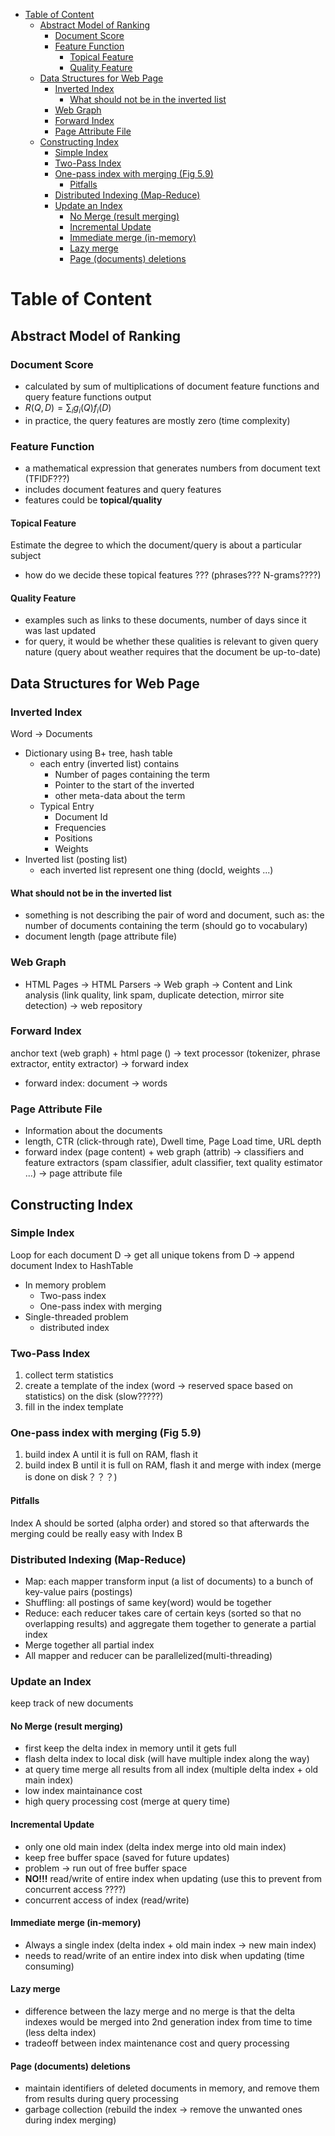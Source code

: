 
- [Table of Content](#table-of-content)
  - [Abstract Model of Ranking](#abstract-model-of-ranking)
    - [Document Score](#document-score)
    - [Feature Function](#feature-function)
      - [Topical Feature](#topical-feature)
      - [Quality Feature](#quality-feature)
  - [Data Structures for Web Page](#data-structures-for-web-page)
    - [Inverted Index](#inverted-index)
      - [What should not be in the inverted list](#what-should-not-be-in-the-inverted-list)
    - [Web Graph](#web-graph)
    - [Forward Index](#forward-index)
    - [Page Attribute File](#page-attribute-file)
  - [Constructing Index](#constructing-index)
    - [Simple Index](#simple-index)
    - [Two-Pass Index](#two-pass-index)
    - [One-pass index with merging  (Fig 5.9)](#one-pass-index-with-merging--fig-59)
      - [Pitfalls](#pitfalls)
    - [Distributed Indexing (Map-Reduce)](#distributed-indexing-map-reduce)
    - [Update an Index](#update-an-index)
      - [No Merge (result merging)](#no-merge-result-merging)
      - [Incremental Update](#incremental-update)
      - [Immediate merge (in-memory)](#immediate-merge-in-memory)
      - [Lazy merge](#lazy-merge)
      - [Page (documents) deletions](#page-documents-deletions)


# Table of Content
## Abstract Model of Ranking
### Document Score
  - calculated by sum of multiplications of document feature functions and query feature functions output 
  - $R(Q,D) = \sum_{i}g_i(Q)f_{i}(D)$
  - in practice, the query features are mostly zero (time complexity)

### Feature Function
  - a mathematical expression that generates numbers from document text (TFIDF???)
  - includes document features and query features
  - features could be **topical/quality**


#### Topical Feature
Estimate the degree to which the document/query is about a particular subject 
  - how do we decide these topical features ??? (phrases??? N-grams????)

#### Quality Feature
  - examples such as links to these documents, number of days since it was last updated
  - for query, it would be whether these qualities is relevant to given query nature (query about weather requires that the document be up-to-date)

## Data Structures for Web Page


### Inverted Index
Word -> Documents 
  - Dictionary using B+ tree, hash table
    - each entry (inverted list) contains 
      - Number of pages containing the term
      - Pointer to the start of the inverted 
      - other meta-data about the term
    - Typical Entry
      - Document Id
      - Frequencies
      - Positions
      - Weights
  - Inverted list (posting list)
    - each inverted list represent one thing (docId, weights ...)


#### What should not be in the inverted list 
  - something is not describing the pair of word and document, such as: the number of documents containing the term (should go to vocabulary)
  - document length (page attribute file)


### Web Graph
  - HTML Pages -> HTML Parsers -> Web graph -> Content and Link analysis (link quality, link spam, duplicate detection, mirror site detection) -> web repository

### Forward Index
anchor text (web graph) + html page () -> text processor (tokenizer, phrase extractor, entity extractor) -> forward index
  - forward index: document -> words

### Page Attribute File
- Information about the documents
- length, CTR (click-through rate), Dwell time, Page Load time, URL depth
- forward index (page content) + web graph (attrib) -> classifiers and feature extractors (spam classifier, adult classifier, text quality estimator ...) -> page attribute file


## Constructing Index

### Simple Index
Loop for each document D -> get all unique tokens from D -> append document Index to HashTable
  - In memory problem
    - Two-pass index
    - One-pass index with merging
  - Single-threaded problem
    - distributed index

### Two-Pass Index
  1. collect term statistics
  2. create a template of the index (word -> reserved space based on statistics) on the disk (slow?????)
  3. fill in the index template 

### One-pass index with merging  (Fig 5.9)
  1.  build index A until it is full on RAM, flash it
  2.  build index B until it is full on RAM, flash it and merge with index (merge is done on disk？？？) 
####  Pitfalls
Index A should be sorted (alpha order) and stored so that afterwards the merging could be really easy with Index B 
   

### Distributed Indexing (Map-Reduce)

  -  Map: each mapper transform input (a list of documents) to a bunch of key-value pairs (postings)
  -  Shuffling: all postings of same key(word) would be together
  -  Reduce: each reducer takes care of certain keys (sorted so that no overlapping results) and aggregate them together to generate a partial index
  -  Merge together all partial index 
  -  All mapper and reducer can be parallelized(multi-threading) 


### Update an Index
keep track of new documents

#### No Merge (result merging)
  - first keep the delta index in memory until it gets full
  - flash delta index to local disk (will have multiple index along the way)
  - at query time merge all results from all index (multiple delta index + old main index)
  - low index maintainance cost
  - high query processing cost (merge at query time)

#### Incremental Update
  - only one old main index (delta index merge into old main index)
  - keep free buffer space (saved for future updates)
  - problem -> run out of free buffer space
  - **NO!!!** read/write of entire index when updating (use this to prevent from concurrent access ????)
  - concurrent access of index (read/write)


#### Immediate merge (in-memory)
  - Always a single index (delta index + old main index -> new main index)
  - needs to read/write of an entire index into disk when updating (time consuming)

#### Lazy merge
  -  difference between the lazy merge and no merge is that the delta indexes would be merged into 2nd generation index from time to time (less delta index)
  -  tradeoff between index maintenance cost and query processing

#### Page (documents) deletions 

- maintain identifiers of deleted documents in memory, and remove them from results during query processing
- garbage collection (rebuild the index -> remove the unwanted ones during index merging)